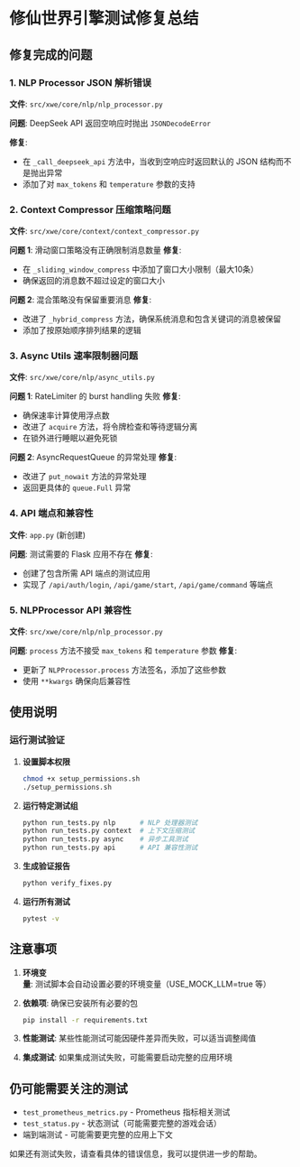 # 修仙世界引擎测试修复总结

## 修复完成的问题

### 1. NLP Processor JSON 解析错误
**文件**: `src/xwe/core/nlp/nlp_processor.py`

**问题**: DeepSeek API 返回空响应时抛出 `JSONDecodeError`

**修复**: 
- 在 `_call_deepseek_api` 方法中，当收到空响应时返回默认的 JSON 结构而不是抛出异常
- 添加了对 `max_tokens` 和 `temperature` 参数的支持

### 2. Context Compressor 压缩策略问题
**文件**: `src/xwe/core/context/context_compressor.py`

**问题 1**: 滑动窗口策略没有正确限制消息数量
**修复**: 
- 在 `_sliding_window_compress` 中添加了窗口大小限制（最大10条）
- 确保返回的消息数不超过设定的窗口大小

**问题 2**: 混合策略没有保留重要消息
**修复**:
- 改进了 `_hybrid_compress` 方法，确保系统消息和包含关键词的消息被保留
- 添加了按原始顺序排列结果的逻辑

### 3. Async Utils 速率限制器问题
**文件**: `src/xwe/core/nlp/async_utils.py`

**问题 1**: RateLimiter 的 burst handling 失败
**修复**:
- 确保速率计算使用浮点数
- 改进了 `acquire` 方法，将令牌检查和等待逻辑分离
- 在锁外进行睡眠以避免死锁

**问题 2**: AsyncRequestQueue 的异常处理
**修复**:
- 改进了 `put_nowait` 方法的异常处理
- 返回更具体的 `queue.Full` 异常

### 4. API 端点和兼容性
**文件**: `app.py` (新创建)

**问题**: 测试需要的 Flask 应用不存在
**修复**:
- 创建了包含所需 API 端点的测试应用
- 实现了 `/api/auth/login`, `/api/game/start`, `/api/game/command` 等端点

### 5. NLPProcessor API 兼容性
**文件**: `src/xwe/core/nlp/nlp_processor.py`

**问题**: `process` 方法不接受 `max_tokens` 和 `temperature` 参数
**修复**:
- 更新了 `NLPProcessor.process` 方法签名，添加了这些参数
- 使用 `**kwargs` 确保向后兼容性

## 使用说明

### 运行测试验证

1. **设置脚本权限**
   ```bash
   chmod +x setup_permissions.sh
   ./setup_permissions.sh
   ```

2. **运行特定测试组**
   ```bash
   python run_tests.py nlp      # NLP 处理器测试
   python run_tests.py context  # 上下文压缩测试
   python run_tests.py async    # 异步工具测试
   python run_tests.py api      # API 兼容性测试
   ```

3. **生成验证报告**
   ```bash
   python verify_fixes.py
   ```

4. **运行所有测试**
   ```bash
   pytest -v
   ```

## 注意事项

1. **环境变量**: 测试脚本会自动设置必要的环境变量（USE_MOCK_LLM=true 等）

2. **依赖项**: 确保已安装所有必要的包
   ```bash
   pip install -r requirements.txt
   ```

3. **性能测试**: 某些性能测试可能因硬件差异而失败，可以适当调整阈值

4. **集成测试**: 如果集成测试失败，可能需要启动完整的应用环境

## 仍可能需要关注的测试

- `test_prometheus_metrics.py` - Prometheus 指标相关测试
- `test_status.py` - 状态测试（可能需要完整的游戏会话）
- 端到端测试 - 可能需要更完整的应用上下文

如果还有测试失败，请查看具体的错误信息，我可以提供进一步的帮助。
